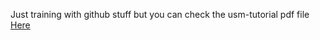 Just training with github stuff but you can check the usm-tutorial pdf file <a href="https://github.com/Iso414/USM-Tutorial/actions/runs/13569727019/artifacts/2664170132">Here</a>
